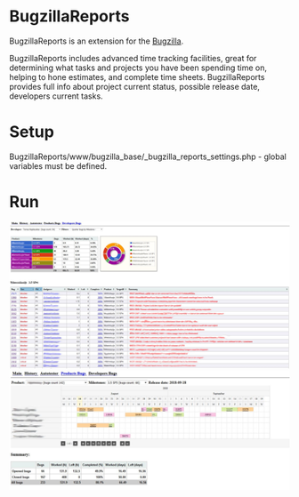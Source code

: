 # BugzillaReports
BugzillaReports is an extension for the [Bugzilla](https://www.bugzilla.org/).

BugzillaReports includes advanced time tracking facilities, great for determining what tasks and projects you have been spending time on, helping to hone estimates, and complete time sheets. BugzillaReports provides full info 
about project current status, possible release date, developers current tasks.
 
 # Setup
 BugzillaReports/www/bugzilla_base/_bugzilla_reports_settings.php - global variables must be defined.

# Run

![Alt text](/screenshots/bug_reports.jpg?raw=true "Optional Title")
![Alt text](/screenshots/product_report.jpg?raw=true "Optional Title")
 	
